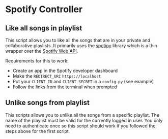 # Spotify Controller

## Like all songs in playlist

This script allows you to like all the songs that are in your private and collaborative playlists. It primarily uses the [spotipy](https://spotipy.readthedocs.io/en/2.17.1/) library which is a thin wrapper over the [Spotify Web API](https://developer.spotify.com/documentation/web-api/).

Requirements for this to work:
 - Create an app in the Spotify developer dashboard
 - Make the `REDIRECT_URI` `https://localhost`
 - Put your `CLIENT_ID` and `CLIENT_SECRET` in a `config.py` (see example)
 - Follow the links from the terminal when prompted
 
## Unlike songs from playlist

This scripts allows you to unlike all the songs from a specific playlist. The name of the playlist must be valid for the currently logged in user. You only need to authenticate once so this script should work if you followed the steps above for the first script.
 
